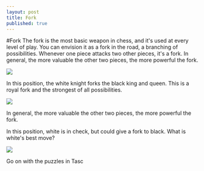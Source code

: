 ```yaml
---
layout: post
title: Fork
published: true
---
```


#Fork
The fork is the most basic weapon in chess, and it's used at every level of play. You can envision it as a fork in the road, a branching of possibilities. Whenever one piece attacks two other pieces, it's a fork. In general, the more valuable the other two pieces, the more powerful the fork.





![](https://lh3.googleusercontent.com/-kJmizil_P40/VEO61HhWBWI/AAAAAAAAAVQ/ZBAC9aG9Trw/w515-h517-no/fork1.png)



In this position, the white knight forks the black king and queen. This is a royal fork and the strongest of all possibilities. 



![](https://lh4.googleusercontent.com/-ACASKztZA08/VEO61V6tOhI/AAAAAAAAAVU/p34H7f28uDs/w517-h518-no/fork2.png)


In general, the more valuable the other two pieces, the more powerful the fork.


In this position, white is in check, but could give a fork to black. What is white's best move?

![](https://lh4.googleusercontent.com/-P1KUfud8fTY/VEO61Mb30tI/AAAAAAAAAVM/KTRT_1lNLC8/w520-h517-no/fork3.png)

Go on with the puzzles in Tasc


